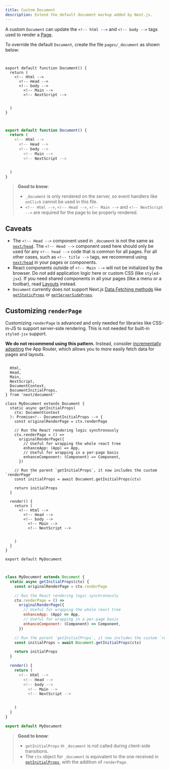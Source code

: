 ```yaml
---
title: Custom Document
description: Extend the default document markup added by Next.js.
---
```


A custom `Document` can update the `<!-- html -->` and `<!-- body -->` tags used to render a [Page](/docs/pages/building-your-application/routing/pages-and-layouts).

To override the default `Document`, create the file `pages/_document` as shown below:

```tsx filename="pages/_document.tsx" switcher


export default function Document() {
  return (
    <!-- Html -->
      <!-- Head -->
      <!-- body -->
        <!-- Main -->
        <!-- NextScript -->


  )
}
```

```jsx filename="pages/_document.jsx" switcher


export default function Document() {
  return (
    <!-- Html -->
      <!-- Head -->
      <!-- body -->
        <!-- Main -->
        <!-- NextScript -->


  )
}
```

> **Good to know**:
>
> - `_document` is only rendered on the server, so event handlers like `onClick` cannot be used in this file.
> - `<!-- Html -->`, `<!-- Head -->`, `<!-- Main -->` and `<!-- NextScript -->` are required for the page to be properly rendered.

## Caveats

- The `<!-- Head -->` component used in `_document` is not the same as [`next/head`](/docs/pages/api-reference/components/head). The `<!-- Head -->` component used here should only be used for any `<!-- head -->` code that is common for all pages. For all other cases, such as `<!-- title -->` tags, we recommend using [`next/head`](/docs/pages/api-reference/components/head) in your pages or components.
- React components outside of `<!-- Main -->` will not be initialized by the browser. Do _not_ add application logic here or custom CSS (like `styled-jsx`). If you need shared components in all your pages (like a menu or a toolbar), read [Layouts](/docs/pages/building-your-application/routing/pages-and-layouts#layout-pattern) instead.
- `Document` currently does not support Next.js [Data Fetching methods](/docs/pages/building-your-application/data-fetching) like [`getStaticProps`](/docs/pages/building-your-application/data-fetching/get-static-props) or [`getServerSideProps`](/docs/pages/building-your-application/data-fetching/get-server-side-props).

## Customizing `renderPage`

Customizing `renderPage` is advanced and only needed for libraries like CSS-in-JS to support server-side rendering. This is not needed for built-in `styled-jsx` support.

**We do not recommend using this pattern.** Instead, consider [incrementally adopting](/docs/app/guides/migrating/app-router-migration) the App Router, which allows you to more easily fetch data for pages and layouts.

```tsx filename="pages/_document.tsx" switcher

  Html,
  Head,
  Main,
  NextScript,
  DocumentContext,
  DocumentInitialProps,
} from 'next/document'

class MyDocument extends Document {
  static async getInitialProps(
    ctx: DocumentContext
  ): Promise<!-- DocumentInitialProps --> {
    const originalRenderPage = ctx.renderPage

    // Run the React rendering logic synchronously
    ctx.renderPage = () =>
      originalRenderPage({
        // Useful for wrapping the whole react tree
        enhanceApp: (App) => App,
        // Useful for wrapping in a per-page basis
        enhanceComponent: (Component) => Component,
      })

    // Run the parent `getInitialProps`, it now includes the custom `renderPage`
    const initialProps = await Document.getInitialProps(ctx)

    return initialProps
  }

  render() {
    return (
      <!-- Html -->
        <!-- Head -->
        <!-- body -->
          <!-- Main -->
          <!-- NextScript -->


    )
  }
}

export default MyDocument
```

```jsx filename="pages/_document.jsx" switcher


class MyDocument extends Document {
  static async getInitialProps(ctx) {
    const originalRenderPage = ctx.renderPage

    // Run the React rendering logic synchronously
    ctx.renderPage = () =>
      originalRenderPage({
        // Useful for wrapping the whole react tree
        enhanceApp: (App) => App,
        // Useful for wrapping in a per-page basis
        enhanceComponent: (Component) => Component,
      })

    // Run the parent `getInitialProps`, it now includes the custom `renderPage`
    const initialProps = await Document.getInitialProps(ctx)

    return initialProps
  }

  render() {
    return (
      <!-- Html -->
        <!-- Head -->
        <!-- body -->
          <!-- Main -->
          <!-- NextScript -->


    )
  }
}

export default MyDocument
```

> **Good to know**:
>
> - `getInitialProps` in `_document` is not called during client-side transitions.
> - The `ctx` object for `_document` is equivalent to the one received in [`getInitialProps`](/docs/pages/api-reference/functions/get-initial-props#context-object), with the addition of `renderPage`.
